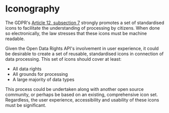 # Iconography

The GDPR's [Article 12, subsection 7](https://gdpr-info.eu/art-12-gdpr/) strongly promotes a set of standardised icons to facilitate the understanding of processing by citizens. When done so electronically, the law stresses that these icons must be machine readable. 

Given the Open Data Rights API's involvement in user experience, it could be desirable to create a set of reusable, standardised icons in connection of data processing. This set of icons should cover at least:

* All data rights
* All grounds for processing
* A large majority of data types

This process could be undertaken along with another open source community, or perhaps be based on an existing, comprehensive icon set. Regardless, the user experience, accessibility and usability of these icons must be significant. 

